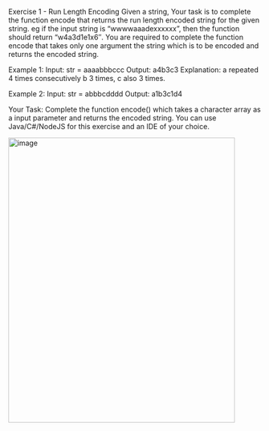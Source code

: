 
Exercise 1 - Run Length Encoding
Given a string, Your task is to  complete the function encode that returns the run length encoded string for the given string.
eg if the input string is “wwwwaaadexxxxxx”, then the function should return “w4a3d1e1x6″.
You are required to complete the function encode that takes only one argument the string which is to be encoded and returns the encoded string.

Example 1:
Input: 
str = aaaabbbccc 
Output: a4b3c3 
Explanation: a repeated 4 times 
consecutively b 3 times, c also 3 
times. 

Example 2:
Input: 
str = abbbcdddd 
Output: a1b3c1d4 

Your Task:
Complete the function encode() which takes a character array as a input parameter and returns the encoded string.   You can use Java/C#/NodeJS for this exercise and an IDE of your choice.

<img width="451" height="568" alt="image" src="https://github.com/user-attachments/assets/badb253c-c44a-487d-a3b5-61e0a37bd884" />
